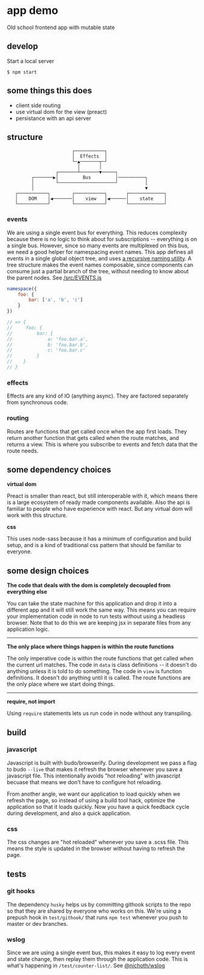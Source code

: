 # app demo

Old school frontend app with mutable state

## develop

Start a local server

```
$ npm start
```

## some things this does

* client side routing
* use virtual dom for the view (preact)
* persistance with an api server

## structure

```
                        ┌───────────┐
                        │  Effects  │
                        └─▲───────┬─┘
                          │       │
                  ┌───────┴───────▼─────┐
         ┌───────▶│         Bus         │──────────┐
         │        └─────────────────────┘          │
         │                                         ▼
   ┌───────────┐        ┌───────────┐       ┌─────────────┐
   │    DOM    │◀───────│    view   │◀──────│    state    │
   └───────────┘        └───────────┘       └─────────────┘
```

### events

We are using a single event bus for everything. This reduces complexity because there is no logic to think about for subscriptions -- everything is on a single bus. However, since so many events are multiplexed on this bus, we need a good helper for namespacing event names. This app defines all events in a single global object tree, and uses [a recursive naming utility](https://github.com/nichoth/event-utils). A tree structure makes the event names composable, since components can consume just a partial branch of the tree, without needing to know about the parent nodes. See [/src/EVENTS.js](/src/EVENTS.js)

```js
namespace({
    foo: {
        bar: ['a', 'b', 'c']
    }
})

// => {
//     foo: {
//         bar: {
//             a: 'foo.bar.a',
//             b: 'foo.bar.b',
//             c: 'foo.bar.c'
//         }
//    }
// }
```

### effects

Effects are any kind of IO (anything async). They are factored separately from synchronous code.


### routing

Routes are functions that get called once when the app first loads. They return another function that gets called when the route matches, and returns a view. This is where you subscribe to events and fetch data that the route needs.


## some dependency choices

**virtual dom**

Preact is smaller than react, but still interoperable with it, which means there is a large ecosystem of ready made components available. Also the api is familiar to people who have experience with react. But any virtual dom will work with this structure.

**css**

This uses node-sass because it has a minimum of configuration and build setup, and is a kind of traditional css pattern that should be familiar to everyone.


## some design choices

**The code that deals with the dom is completely decoupled from everything else**

You can take the state machine for this application and drop it into a different app and it will still work the same way. This means you can require your implementation code in node to run tests without using a headless browser. Note that to do this we are keeping jsx in separate files from any application logic.

--------------------------

**The only place where things happen is within the route functions**

The only imperative code is within the route functions that get called when the current url matches. The code in `data` is class definitions -- it doesn't do anything unless it is told to do something. The code in `view` is function definitions. It doesn't do anything until it is called. The route functions are the only place where we start doing things.

---------------------------

**require, not import**

Using `require` statements lets us run code in node without any transpiling. 


## build

### javascript

Javascript is built with budo/browserify. During development we pass a flag to budo `--live` that makes it refresh the browser whenever you save a javascript file. This intentionally avoids "hot reloading" with javascript becuase that means we don't have to configure hot reloading.

From another angle, we want our application to load quickly when we refresh the page, so instead of using a build tool hack, optimize the application so that it loads quickly. Now you have a quick feedback cycle during development, and also a quick application. 

### css 

The css changes are "hot reloaded" whenever you save a .scss file. This means the style is updated in the browser without having to refresh the page.


## tests

### git hooks

The dependency `husky` helps us by committing githook scripts to the repo so that they are shared by everyone who works on this. We're using a prepush hook in `test/githook/` that runs `npm test` whenever you push to master or dev branches.

### wslog

Since we are using a single event bus, this makes it easy to log every event and state change, then replay them through the application code. This is what's happening in `/test/counter-list/`. See [@nichoth/wslog](https://github.com/nichoth/wslog)






